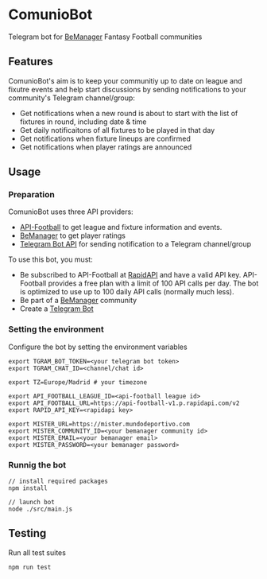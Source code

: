# ComunioBot
Telegram bot for [BeManager](https://mister.mundodeportivo.com) Fantasy Football communities

## Features
ComunioBot's aim is to keep your communitiy up to date on league and fixutre events and help start discussions by sending notifications to your community's Telegram channel/group:
  * Get notifications when a new round is about to start with the list of fixtures in round, including date & time
  * Get daily notificaitons of all fixtures to be played in that day
  * Get notifications when fixture lineups are confirmed
  * Get notifications when player ratings are announced

## Usage
### Preparation
ComunioBot uses three API providers:
   * [API-Football](https://www.api-football.com) to get league and fixture information and events.
   * [BeManager](https://mister.mundodeportivo.com) to get player ratings
   * [Telegram Bot API](https://core.telegram.org/bots) for sending notification to a Telegram channel/group

To use this bot, you must:
  * Be subscribed to API-Football at [RapidAPI](https://rapidapi.com/api-sports/api/api-football) and have a valid API key. API-Football provides a free plan with a limit of 100 API calls per day. The bot is optimized to use up to 100 daily API calls (normally much less).
  * Be part of a [BeManager](https://mister.mundodeportivo.com) community
  * Create a [Telegram Bot](https://core.telegram.org/bots)

### Setting the environment
Configure the bot by setting the environment variables
```shell
export TGRAM_BOT_TOKEN=<your telegram bot token>
export TGRAM_CHAT_ID=<channel/chat id>

export TZ=Europe/Madrid # your timezone

export API_FOOTBALL_LEAGUE_ID=<api-football league id>
export API_FOOTBALL_URL=https://api-football-v1.p.rapidapi.com/v2
export RAPID_API_KEY=<rapidapi key>

export MISTER_URL=https://mister.mundodeportivo.com
export MISTER_COMMUNITY_ID=<your bemanager community id>
export MISTER_EMAIL=<your bemanager email>
export MISTER_PASSWORD=<your bemanager password>
```

### Runnig the bot
```shell
// install required packages
npm install

// launch bot
node ./src/main.js
```

## Testing
Run all test suites
```shell
npm run test
```
